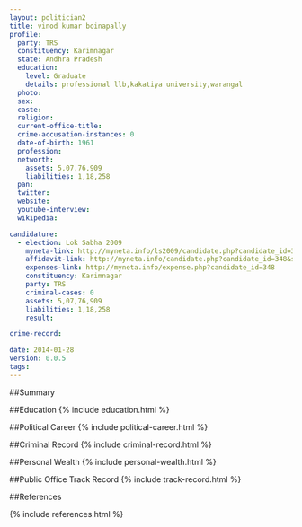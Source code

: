 ```yaml
---
layout: politician2
title: vinod kumar boinapally
profile: 
  party: TRS
  constituency: Karimnagar
  state: Andhra Pradesh
  education: 
    level: Graduate
    details: professional llb,kakatiya university,warangal
  photo: 
  sex: 
  caste: 
  religion: 
  current-office-title: 
  crime-accusation-instances: 0
  date-of-birth: 1961
  profession: 
  networth: 
    assets: 5,07,76,909
    liabilities: 1,18,258
  pan: 
  twitter: 
  website: 
  youtube-interview: 
  wikipedia: 

candidature: 
  - election: Lok Sabha 2009
    myneta-link: http://myneta.info/ls2009/candidate.php?candidate_id=348
    affidavit-link: http://myneta.info/candidate.php?candidate_id=348&scan=original
    expenses-link: http://myneta.info/expense.php?candidate_id=348
    constituency: Karimnagar 
    party: TRS
    criminal-cases: 0
    assets: 5,07,76,909
    liabilities: 1,18,258
    result:  

crime-record: 

date: 2014-01-28
version: 0.0.5
tags: 
---
```

##Summary


##Education
{% include education.html %}


##Political Career
{% include political-career.html %}


##Criminal Record
{% include criminal-record.html %}


##Personal Wealth
{% include personal-wealth.html %}


##Public Office Track Record
{% include track-record.html %}


##References


{% include references.html %}